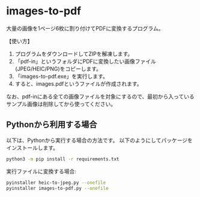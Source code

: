 # images-to-pdf

大量の画像を1ページ6枚に割り付けてPDFに変換するプログラム。

【使い方】

1. プログラムをダウンロードしてZIPを解凍します。
2. 「pdf-in」というフォルダにPDFに変換したい画像ファイル(JPEG/HEIC/PNG)をコピーします。
3. 「images-to-pdf.exe」を実行します。
4. すると、images.pdfというファイルが作成されます。

なお、pdf-inにある全ての画像ファイルを対象にするので、最初から入っているサンプル画像は削除してから使ってください。



## Pythonから利用する場合

以下は、Pythonから実行する場合の方法です。
以下のようにしてパッケージをインストールします。

```sh
python3 -m pip install -r requirements.txt
```

実行ファイルに変換する場合:

```sh
pyinstaller heic-to-jpeg.py --onefile
pyinstaller images-to-pdf.py --onefile
```

